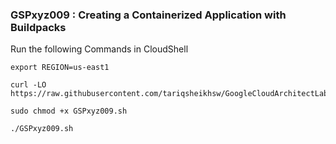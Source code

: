 ### GSPxyz009 :  Creating a Containerized Application with Buildpacks 

Run the following Commands in CloudShell
```
export REGION=us-east1
```

```
curl -LO https://raw.githubusercontent.com/tariqsheikhsw/GoogleCloudArchitectLabs/main/Solutions/GSPxyz009.sh

sudo chmod +x GSPxyz009.sh

./GSPxyz009.sh
```
